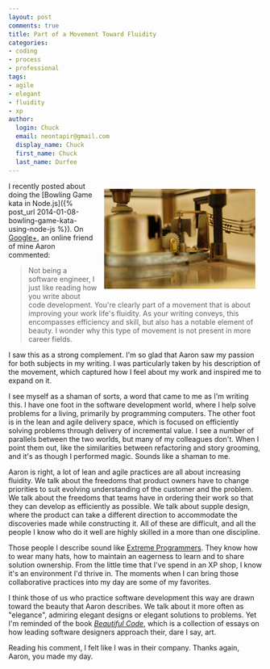 ```yaml
---
layout: post
comments: true
title: Part of a Movement Toward Fluidity
categories:
- coding
- process
- professional
tags:
- agile
- elegant
- fluidity
- xp
author:
  login: Chuck
  email: neontapir@gmail.com
  display_name: Chuck
  first_name: Chuck
  last_name: Durfee
---
```

<div style="float: right; padding: 1em;">
  <img alt="Music box, copyright CC BY-NC-ND 2.0 by Lys*" src="/assets/music-box.jpg"/>
</div>

I recently posted about doing the [Bowling Game kata in Node.js]({% post_url 2014-01-08-bowling-game-kata-using-node-js %}). On [Google+](https://plus.google.com/+ChuckDurfee), an online friend of mine Aaron commented:

> Not being a software engineer, I just like reading how you write about code development. You're clearly part of a movement that is about improving your work life's fluidity. As your writing conveys, this encompasses efficiency and skill, but also has a notable element of beauty. I wonder why this type of movement is not present in more career fields.

I saw this as a strong complement. I'm so glad that Aaron saw my passion for both subjects in my writing. I was particularly taken by his description of the movement, which captured how I feel about my work and inspired me to expand on it.

I see myself as a shaman of sorts, a word that came to me as I'm writing this. I have one foot in the software development world, where I help solve problems for a living, primarily by programming computers. The other foot is in the lean and agile delivery space, which is focused on efficiently solving problems through delivery of incremental value. I see a number of parallels between the two worlds, but many of my colleagues don't. When I point them out, like the similarities between refactoring and story grooming, and it's as though I performed magic. Sounds like a shaman to me.

Aaron is right, a lot of lean and agile practices are all about increasing fluidity. We talk about the freedoms that product owners have to change priorities to suit evolving understanding of the customer and the problem. We talk about the freedoms that teams have in ordering their work so that they can develop as efficiently as possible. We talk about supple design, where the product can take a different direction to accommodate the discoveries made while constructing it. All of these are difficult, and all the people I know who do it well are highly skilled in a more than one discipline.

Those people I describe sound like [Extreme Programmers](http://www.extremeprogramming.org/). They know how to wear many hats, how to maintain an eagerness to learn and to share solution ownership. From the little time that I've spend in an XP shop, I know it's an environment I'd thrive in. The moments when I can bring those collaborative practices into my day are some of my favorites.

I think those of us who practice software development this way are drawn toward the beauty that Aaron describes. We talk about it more often as "elegance", admiring elegant designs or elegant solutions to problems. Yet I'm reminded of the book [_Beautiful Code_](http://www.amazon.com/Beautiful-Code-Leading-Programmers-Practice/dp/0596510047), which is a collection of essays on how leading software designers approach their, dare I say, art.

Reading his comment, I felt like I was in their company. Thanks again, Aaron, you made my day.
